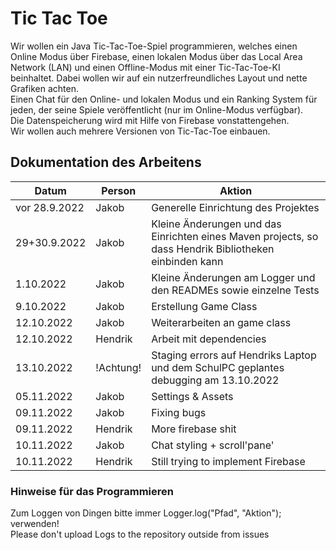 # Tic Tac Toe
Wir wollen ein Java Tic-Tac-Toe-Spiel programmieren, welches einen Online Modus über Firebase, einen lokalen Modus über das Local Area Network (LAN) und einen Offline-Modus mit einer Tic-Tac-Toe-KI beinhaltet. Dabei wollen wir auf ein nutzerfreundliches Layout und nette Grafiken achten. <br>
Einen Chat für den Online- und lokalen Modus und ein Ranking System für jeden, der seine Spiele veröffentlicht (nur im Online-Modus verfügbar). <br>
Die Datenspeicherung wird mit Hilfe von Firebase vonstattengehen. <br>
Wir wollen auch mehrere Versionen von Tic-Tac-Toe einbauen. <br>

## Dokumentation des Arbeitens

<table>
  <thead>
    <tr>
      <th>Datum</th>
      <th>Person</th>
      <th>Aktion</th>
    </tr>
  </thead>
  <tbody>
  	<tr>
      <td>vor 28.9.2022</td>
      <td>Jakob</td>
      <td>Generelle Einrichtung des Projektes</td>
    </tr>
    <tr>
      <td>29+30.9.2022</td>
      <td>Jakob</td>
      <td>Kleine Änderungen und das Einrichten eines Maven projects, so dass Hendrik Bibliotheken einbinden kann</td>
    </tr>
    <tr>
      <td>1.10.2022</td>
      <td>Jakob</td>
      <td>Kleine Änderungen am Logger und den READMEs sowie einzelne Tests</td>
    </tr>
    <tr>
      <td>9.10.2022</td>
      <td>Jakob</td>
      <td>Erstellung Game Class</td>
    </tr>
    <tr>
      <td>12.10.2022</td>
      <td>Jakob</td>
      <td>Weiterarbeiten an game class</td>
    </tr>
    <tr>
      <td>12.10.2022</td>
      <td>Hendrik</td>
      <td>Arbeit mit dependencies</td>
    </tr>
    <tr>
      <td>13.10.2022</td>
      <td>!Achtung!</td>
      <td>Staging errors auf Hendriks Laptop und dem SchulPC geplantes debugging am 13.10.2022</td>
    </tr>
    <tr>
      <td>05.11.2022</td>
      <td>Jakob</td>
      <td>Settings & Assets</td>
    </tr>
    <tr>
      <td>09.11.2022</td>
      <td>Jakob</td>
      <td>Fixing bugs</td>
    </tr>
    <tr>
      <td>09.11.2022</td>
      <td>Hendrik</td>
      <td>More firebase shit</td>
    </tr>
    <tr>
      <td>10.11.2022</td>
      <td>Jakob</td>
      <td>Chat styling + scroll'pane'</td>
    </tr>
    <tr>
      <td>10.11.2022</td>
      <td>Hendrik</td>
      <td>Still trying to implement Firebase</td>
    </tr>
  </tbody>
</table>

### Hinweise für das Programmieren
Zum Loggen von Dingen bitte immer Logger.log("Pfad", "Aktion"); verwenden!<br>
Please don't upload Logs to the repository outside from issues

